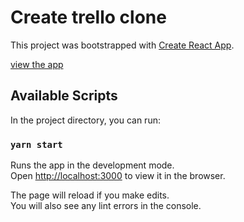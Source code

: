 # Create trello clone

This project was bootstrapped with [Create React App](https://github.com/facebook/create-react-app).

[view the app](https://sanykos.github.io/trello-clone/)

## Available Scripts

In the project directory, you can run:

### `yarn start`

Runs the app in the development mode.\
Open [http://localhost:3000](http://localhost:3000) to view it in the browser.

The page will reload if you make edits.\
You will also see any lint errors in the console.

